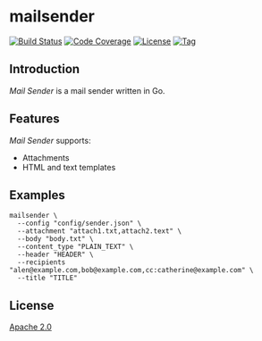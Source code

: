 # mailsender

[![Build Status](https://travis-ci.com/craftslab/mailsender.svg?branch=master)](https://travis-ci.com/craftslab/mailsender)
[![Code Coverage](http://gocover.io/_badge/github.com/craftslab/mailsender)](http://gocover.io/github.com/craftslab/mailsender)
[![License](https://img.shields.io/github/license/craftslab/mailsender.svg?color=brightgreen)](https://github.com/craftslab/mailsender/blob/master/LICENSE)
[![Tag](https://img.shields.io/github/tag/craftslab/mailsender.svg?color=brightgreen)](https://github.com/craftslab/mailsender/tags)



## Introduction

*Mail Sender* is a mail sender written in Go.



## Features

*Mail Sender* supports:
- Attachments
- HTML and text templates



## Examples

```
mailsender \
  --config "config/sender.json" \
  --attachment "attach1.txt,attach2.text" \
  --body "body.txt" \
  --content_type "PLAIN_TEXT" \
  --header "HEADER" \
  --recipients "alen@example.com,bob@example.com,cc:catherine@example.com" \
  --title "TITLE"
```



## License

[Apache 2.0](LICENSE)
